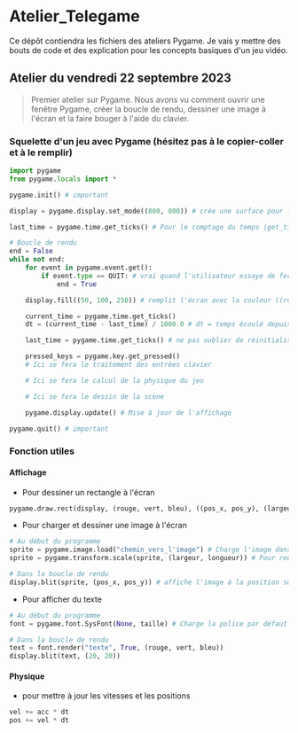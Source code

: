 # Atelier_Telegame
Ce dépôt contiendra les fichiers des ateliers Pygame. Je vais y mettre des bouts de code et des explication pour les concepts basiques d'un jeu vidéo.

## Atelier du vendredi 22 septembre 2023
> Premier atelier sur Pygame. Nous avons vu comment ouvrir une fenêtre Pygame, créer la boucle de rendu, dessiner une image à l'écran et la faire bouger à l'aide du clavier.

### Squelette d'un jeu avec Pygame (hésitez pas à le copier-coller et à le remplir)
```python
import pygame
from pygame.locals import *

pygame.init() # important

display = pygame.display.set_mode((800, 800)) # crée une surface pour la fenêtre (largeur, hauteur) de la fenetre

last_time = pygame.time.get_ticks() # Pour le comptage du temps (get_ticks() renvoie le temps actuel en millisecondes)

# Boucle de rendu
end = False
while not end:
	for event in pygame.event.get():
		if event.type == QUIT: # vrai quand l'utilisateur essaye de fermer la fenêtre
			end = True

	display.fill((50, 100, 250)) # remplit l'écran avec la couleur ((rouge, vert, bleu)) (entre 0 et 255)

	current_time = pygame.time.get_ticks() 
	dt = (current_time - last_time) / 1000.0 # dt = temps écoulé depuis la dernière frame en secondes

	last_time = pygame.time.get_ticks() # ne pas oublier de réinitialiser le chronomètre

	pressed_keys = pygame.key.get_pressed()
	# Ici se fera le traitement des entrées clavier

	# Ici se fera le calcul de la physique du jeu

	# Ici se fera le dessin de la scène

	pygame.display.update() # Mise à jour de l'affichage 

pygame.quit() # important
```
### Fonction utiles
#### Affichage
- Pour dessiner un rectangle à l'écran
```python
pygame.draw.rect(display, (rouge, vert, bleu), ((pos_x, pos_y), (largeur, hauteur))) # rouge, vert, bleu ∈ [0, 255], et pos_x, pos_y : coin en haut-gauche du rectangle
```
- Pour charger et dessiner une image à l'écran
```python
# Au début du programme
sprite = pygame.image.load("chemin_vers_l'image") # Charge l'image dans la variable sprite
sprite = pygame.transform.scale(sprite, (largeur, longueur)) # Pour redimensionner l'image

# Dans la boucle de rendu
display.blit(sprite, (pos_x, pos_y)) # affiche l'image à la position souhaitée
```
- Pour afficher du texte
```python
# Au début du programme
font = pygame.font.SysFont(None, taille) # Charge la police par défaut dans font

# Dans la boucle de rendu
text = font.render("texte", True, (rouge, vert, bleu))
display.blit(text, (20, 20))
```
#### Physique
- pour mettre à jour les vitesses et les positions
```python
vel += acc * dt
pos += vel * dt
```




```python

```













